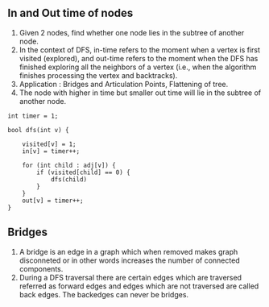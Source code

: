 ## In and Out time of nodes

1. Given 2 nodes, find whether one node lies in the subtree of another node. 
2. In the context of DFS, in-time refers to the moment when a vertex is first visited (explored), and out-time refers to the moment when the DFS has finished exploring all the neighbors of a vertex (i.e., when the algorithm finishes processing the vertex and backtracks).
3. Application : Bridges and Articulation Points, Flattening of tree.
4. The node with higher in time but smaller out time will lie in the subtree of another node. 
```
int timer = 1;

bool dfs(int v) {
    
    visited[v] = 1;
    in[v] = timer++;
    
    for (int child : adj[v]) {
        if (visited[child] == 0) {
            dfs(child)
        }
    }
    out[v] = timer++;
}
```



## Bridges 

1. A bridge is an edge in a graph which when removed makes graph disconneted or in other words increases the number of connected components.
2. During a DFS traversal there are certain edges which are traversed referred as forward edges and edges which are not traversed are called back edges. 
The backedges can never be bridges. 

